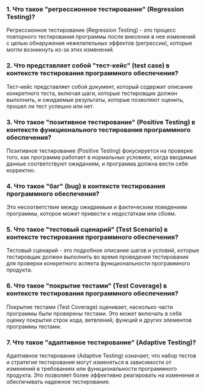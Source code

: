 ### 1. Что такое "регрессионное тестирование" (Regression Testing)? 
Регрессионное тестирование (Regression Testing) - это процесс повторного тестирования программы после внесения в нее изменений с целью обнаружения нежелательных эффектов (регрессии), которые могли возникнуть из-за этих изменений.
### 2. Что представляет собой "тест-кейс" (test case) в контексте тестирования программного обеспечения?
Тест-кейс представляет собой документ, который содержит описание конкретного теста, включая шаги, которые тестировщик должен выполнить, и ожидаемые результаты, которые позволяют оценить, прошел ли тест успешно или нет.
### 3. Что такое "позитивное тестирование" (Positive Testing) в контексте функционального тестирования программного обеспечения?
Позитивное тестирование (Positive Testing) фокусируется на проверке того, как программа работает в нормальных условиях, когда вводимые данные соответствуют ожиданиям, и программа должна вести себя корректно.
### 4. Что такое "баг" (bug) в контексте тестирования программного обеспечения?
Это несоответствие между ожидаемым и фактическим поведением программы, которое может привести к недостаткам или сбоям.
### 5. Что такое "тестовый сценарий" (Test Scenario) в контексте тестирования программного обеспечения?
Тестовый сценарий - это подробное описание шагов и условий, которые тестировщик должен выполнить во время проведения тестирования для проверки конкретного аспекта функциональности программного продукта.
### 6. Что такое "покрытие тестами" (Test Coverage) в контексте тестирования программного обеспечения?
Покрытие тестами (Test Coverage) оценивает, насколько части программы были проверены тестами. Это может включать в себя оценку покрытия строк кода, ветвлений, функций и других элементов программы тестами.
### 7. Что такое "адаптивное тестирование" (Adaptive Testing)? 
Адаптивное тестирование (Adaptive Testing) означает, что набор тестов и стратегия тестирования могут изменяться в зависимости от изменений в требованиях или функциональности программного продукта. Это позволяет более эффективно реагировать на изменения и обеспечивать надежное тестирование.
